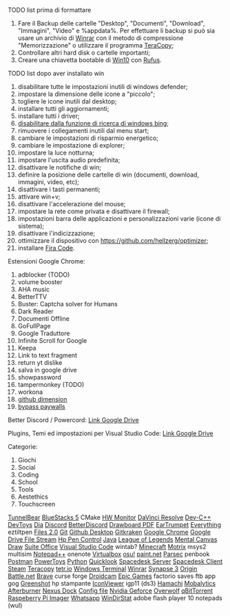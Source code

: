 
 TODO list prima di formattare
 1. Fare il Backup delle cartelle "Desktop", "Documenti", "Download", "Immagini", "Video" e %appdata%. Per effettuare li backup si può sia usare un archivio di [Winrar](https://www.winrar.it/prelievo_start.php?url=prelievo/WinRAR-x64-611it.exe) con il metodo di compressione "Memorizzazione" o utilizzare il programma [TeraCopy](https://www.codesector.com/files/teracopy.exe);
 2. Controllare altri hard disk o cartelle importanti;
 3. Creare una chiavetta bootable di [Win10](https://go.microsoft.com/fwlink/?LinkId=691209) con [Rufus](https://github.com/pbatard/rufus/releases/download/v3.18/rufus-3.18.exe).

TODO list dopo aver installato win

 1. disabilitare tutte le impostazioni inutili di windows defender;
 2. impostare la dimensione delle icone a "piccolo";
 3. togliere le icone inutili dal desktop;
 4. installare tutti gli aggiornamenti;
 5. installare tutti i driver;
 6. [disabilitare dalla funzione di ricerca di windows bing](https://morethantech.it/pubblicazioni/253_come-disabilitare-bing-da-start-su-windows-10#metodo-2:-usare-l%E2%80%99editor-del-registro-di-sistema);
 7. rimuovere i collegamenti inutili dal menu start;
 8. cambiare le impostazioni di risparmio energetico;
 9. cambiare le impostazione di explorer;
 10. impostare la luce notturna;
 11. impostare l'uscita audio predefinita;
 12. disattivare le notifiche di win;
 13. definire la posizione delle cartelle di win (documenti, download, immagini, video, etc);
 14. disattivare i tasti permanenti;
 15. attivare win+v;
 16. disattivare l'accelerazione del mouse;
 17. impostare la rete come privata e disattivare il firewall;
 18. impostazioni barra delle applicazioni e personalizzazioni varie (icone di sistema);
 19. disattivare l'indicizzazione;
 20. ottimizzare il dispositivo con https://github.com/hellzerg/optimizer;
 21. installare [Fira Code](https://github.com/tonsky/FiraCode).

Estensioni Google Chrome:

 1. adblocker (TODO)
 2. volume booster
 3. AHA music
 4. BetterTTV
 5. Buster: Captcha solver for Humans
 6. Dark Reader
 7. Documenti Offline
 8. GoFullPage
 9. Google Traduttore
 10. Infinite Scroll for Google
 11. Keepa
 12. Link to text fragment
 13. return yt dislike
 14. salva in google drive
 15. showpassword
 16. tampermonkey (TODO)
 17. workona
 18. [github dimension](https://github.com/harshjv/github-repo-size)
 19. [bypass paywalls](https://github.com/iamadamdev/bypass-paywalls-chrome)

Better Discord / Powercord:
[Link Google Drive](https://drive.google.com/drive/folders/12rYCU6oGiwo7AU8DMFrPKJmSjXiYPKqY?usp=sharing)

Plugins, Temi ed impostazioni per Visual Studio Code:
[Link Google Drive](https://drive.google.com/drive/folders/1ZhIy11_NSzQM6Abt2iF1D-4zauWEJV6o?usp=sharing)

Categorie:
 1. Giochi
 2. Social
 3. Coding
 4. School
 5. Tools
 6. Aestethics
 7. Touchscreen

[TunnelBear](https://www.tunnelbear.com/download)
[BlueStacks 5](https://cloud.bluestacks.com/api/getdownloadnow?platform=win&win_version=10&mac_version=&client_uuid=4848675b-b565-4299-b0e9-c007efc70128&app_pkg=&platform_cloud=%257B%2522description%2522%253A%2522Chrome%252099.0.4844.51%2520on%2520Windows%252010%252064-bit%2522%252C%2522layout%2522%253A%2522Blink%2522%252C%2522manufacturer%2522%253Anull%252C%2522name%2522%253A%2522Chrome%2522%252C%2522prerelease%2522%253Anull%252C%2522product%2522%253Anull%252C%2522ua%2522%253A%2522Mozilla%252F5.0%2520%28Windows%2520NT%252010.0%253B%2520Win64%253B%2520x64%29%2520AppleWebKit%252F537.36%2520%28KHTML%252C%2520like%2520Gecko%29%2520Chrome%252F99.0.4844.51%2520Safari%252F537.36%2522%252C%2522version%2522%253A%252299.0.4844.51%2522%252C%2522os%2522%253A%257B%2522architecture%2522%253A64%252C%2522family%2522%253A%2522Windows%2522%252C%2522version%2522%253A%252210%2522%257D%257D&preferred_lang=it&utm_source=&utm_medium=&gaCookie=GA1.2.1895463958.1645639952&gclid=&clickid=&msclkid=&affiliateId=&offerId=&transaction_id=&aff_sub=&first_landing_page=&referrer=&download_page_referrer=&utm_campaign=homepage-dl-button-it&exit_utm_campaign=homepage-dl-button-it&incompatible=false&bluestacks_version=bs5)
CMake
[HW Monitor](https://download.cpuid.com/hwmonitor/hwmonitor_1.45.exe)
[DaVinci Resolve](https://sw.blackmagicdesign.com/DaVinciResolve/v17.4.5/DaVinci_Resolve_17.4.5_Windows.zip?Key-Pair-Id=APKAJTKA3ZJMJRQITVEA&Signature=Gt2ECAdIdBSmPpMYg7Mhx9iNuhL25Ad1u268T6bTwHvXC7vSiHK%20L2cYEEle%20KJevhGN2ND4q2BtBConHIWJegC33djaSbss%20729QwQiija9njKXZI89U27qfRucpQFanG1UKCUWkdjvAS3PtGI6B4LyatOHugEwctVihtJmWIlLf2OaHPsIluZ9UKDLMv5o14xn1nIzruVAh7B2Y98EoYDQ2O0wAXVqmtrUUTbi/c/K/bdbFr4N5735pR0tCTwI76gLqwqaPjpHNI/zQjCzWf9qNInw9%20oFPRquCKTbWmPAH61h6WrZKfVafLT5%20fxDGjq5QdYvZ8c7DXicgUNeTg==&Expires=1647108405)
[Dev-C++](https://sourceforge.net/projects/dev-cpp/files/Binaries/Dev-C++%204.9.9.2/devcpp-4.9.9.2_setup.exe/download)
[DevToys](https://www.microsoft.com/store/apps/9PGCV4V3BK4W)
[Dia](http://sourceforge.net/projects/dia-installer/files/dia-win32-installer/0.97.2/dia-setup-0.97.2-2-unsigned.exe/download)
[Discord](https://discord.com/api/downloads/distributions/app/installers/latest?channel=stable&platform=win&arch=x86)
[BetterDiscord](https://betterdiscord.app/)
[Drawboard PDF](https://www.microsoft.com/store/apps/9WZDNCRFHWQT?cid=dbwebsite-download)
[EarTrumpet](https://www.microsoft.com/store/apps/9nblggh516xp?cid=eartrumpet.landing)
[Everything](https://www.voidtools.com/Everything-1.4.1.1015.x64-Setup.exe)
eztiltpen
[Files 2.0](https://www.microsoft.com/en-us/p/files/9nghp3dx8hdx?activetab=pivot:overviewtab)
[Git](https://github.com/git-for-windows/git/releases/download/v2.35.1.windows.2/Git-2.35.1.2-64-bit.exe)
[Github Desktop](https://central.github.com/deployments/desktop/desktop/latest/win32)
[Gitkraken](https://www.gitkraken.com/download/windows64)
[Google Chrome](https://www.google.com/intl/it_it/chrome/thank-you.html?statcb=1&installdataindex=empty&defaultbrowser=0#)
[Google Drive File Stream](https://dl.google.com/drive-file-stream/GoogleDriveSetup.exe)
[Hp Pen Control](https://www.microsoft.com/en-us/p/hp-pen-control/9pj3vgvq4nmp?activetab=pivot:overviewtab)
[Java](https://javadl.oracle.com/webapps/download/AutoDL?BundleId=245807_df5ad55fdd604472a86a45a217032c7d)
[League of Legends](https://signup.euw.leagueoflegends.com/it/signup/redownload?page_referrer=index)
[Mental Canvas Draw](https://www.microsoft.com/store/apps/9NBLGGH40F1J?cid=mentalcanvas-website)
[Suite Office](https://www.programmiedovetrovarli.it/pc-win-microsoft-office-2021-crack-office-2013-2021-c2r/)
[Visual Studio Code](https://code.visualstudio.com/)
wintab?
[Minecraft](https://www.minecraft.net/download)
[Motrix](https://dl.motrix.app/release/Motrix-Setup-1.6.11.exe)
msys2
multisim
[Notepad++](https://github.com/notepad-plus-plus/notepad-plus-plus/releases/download/v8.3.2/npp.8.3.2.Installer.x64.exe)
onenote
[Virtualbox](https://download.virtualbox.org/virtualbox/6.1.32/VirtualBox-6.1.32-149290-Win.exe)
[osu!](https://m1.ppy.sh/r/osu!install.exe)
[paint.net](https://www.dotpdn.com/files/paint.net.4.3.10.install.anycpu.web.zip)
[Parsec](https://builds.parsecgaming.com/package/parsec-windows.exe)
penbook
[Postman](https://dl.pstmn.io/download/latest/win64)
[PowerToys](https://github.com/microsoft/PowerToys/releases/download/v0.56.2/PowerToysSetup-0.56.2-x64.exe)
[Python](https://www.python.org/downloads/release/python-3102/)
[Quicklook](https://www.microsoft.com/en-us/p/quicklook/9nv4bs3l1h4s#activetab=pivot:overviewtab)
[Spacedesk Server](https://spacedesk.net/downloadidd64)
[Spacedesk Client](https://spacedesk.net/downloadclient)
[Steam](https://cdn.akamai.steamstatic.com/client/installer/SteamSetup.exe)
[Teracopy](https://www.codesector.com/files/teracopy.exe)
[tetr.io](https://tetr.io/about/desktop/builds/TETR.IO%20Setup.exe)
[Windows Terminal](https://www.microsoft.com/it-it/p/windows-terminal/9n0dx20hk701?rtc=1&activetab=pivot:overviewtab)
[Winrar](https://www.winrar.it/prelievo_start.php?url=prelievo/WinRAR-x64-611it.exe)
[Synapse 3](https://rzr.to/synapse-3-pc-download)
[Origin](https://www.dm.origin.com/download)
[Battle.net](https://www.battle.net/download/getInstallerForGame?os=win&gameProgram=BATTLENET_APP&version=Live&id=187350074.1647099557)
[Brave](https://laptop-updates.brave.com/latest/winx64)
curse forge
[Droidcam](https://files.dev47apps.net/win/DroidCam.Setup.6.5.2.exe)
[Epic Games](https://launcher-public-service-prod06.ol.epicgames.com/launcher/api/installer/download/EpicGamesLauncherInstaller.msi?trackingId=594d5285795f4c26945a76eeb90518f4)
factorio saves
ftb app
gog
[Greenshot](https://github.com/greenshot/greenshot/releases/download/Greenshot-RELEASE-1.2.10.6/Greenshot-INSTALLER-1.2.10.6-RELEASE.exe)
hp stampante
[IconViewer](https://www.botproductions.com/iconview/download/IconViewer3.02-Setup-x64.exe)
igp11 (ds3)
[Hamachi](https://www.vpn.net/)
[Mobalytics](https://cdn.mobalytics.gg/apps/latest/league/win/Mobalytics-Desktop-Win-stable.exe)
[Afterburner](https://download.msi.com/uti_exe/vga/MSIAfterburnerSetup.zip?__token__=exp=1647244980~acl=/*~hmac=fa3e97b04ab4efaabc6883f9c9647a45cd7e3706fbf3541d129fb3667ab2fd5b)
[Nexus Dock](https://www.winstep.net/nexus.zip) [Config file](https://docs.google.com/document/d/1CfMBr47TEGWcfUjnSfBOVS6R9GSRXu4N/edit?usp=sharing&ouid=116586417864973098403&rtpof=true&sd=true)
[Nvidia Geforce](https://it.download.nvidia.com/GFE/GFEClient/3.25.0.84/GeForce_Experience_v3.25.0.84.exe)
[Overwolf](https://download.overwolf.com/install/Download?Channel=web_dl_btn)
[qBitTorrent](https://sourceforge.net/projects/qbittorrent/files/qbittorrent-win32/qbittorrent-4.4.1/qbittorrent_4.4.1_x64_setup.exe/download)
[Raspeberry Pi Imager](https://downloads.raspberrypi.org/imager/imager_latest.exe)
[Whatsapp](https://web.whatsapp.com/desktop/windows/release/x64/WhatsAppSetup.exe)
[WinDirStat](https://windirstat.net/wds_current_setup.exe)
adobe flash player 10
notepads (wul)
